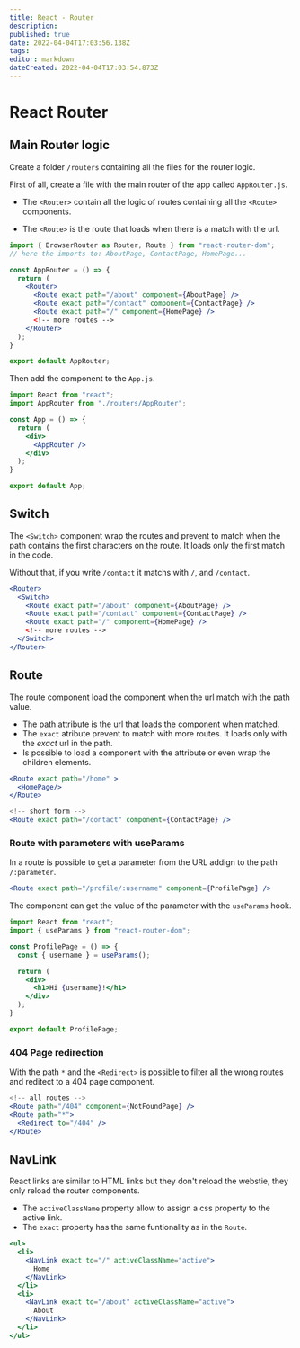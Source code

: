 ```yaml
---
title: React - Router
description: 
published: true
date: 2022-04-04T17:03:56.138Z
tags: 
editor: markdown
dateCreated: 2022-04-04T17:03:54.873Z
---
```


# React Router

## Main Router logic

Create a folder `/routers` containing all the files for the router logic.

First of all, create a file with the main router of the app called `AppRouter.js`.

- The `<Router>` contain all the logic of routes containing all the `<Route>` components.

- The `<Route>` is the route that loads when there is a match with the url.

```jsx
import { BrowserRouter as Router, Route } from "react-router-dom";
// here the imports to: AboutPage, ContactPage, HomePage...

const AppRouter = () => {
  return (
    <Router>
      <Route exact path="/about" component={AboutPage} />
      <Route exact path="/contact" component={ContactPage} />
      <Route exact path="/" component={HomePage} />
      <!-- more routes -->
    </Router>
  );
}

export default AppRouter;
```

Then add the component to the `App.js`.

```jsx
import React from "react";
import AppRouter from "./routers/AppRouter";

const App = () => {
  return (
    <div>
      <AppRouter />
    </div>
  );
}

export default App;
```

## Switch

The `<Switch>` component wrap the routes and prevent to match when the path contains the first characters on the route. It loads only the first match in the code.

Without that, if you write `/contact` it matchs with `/`, and `/contact`.

```jsx
<Router>
  <Switch>
    <Route exact path="/about" component={AboutPage} />
    <Route exact path="/contact" component={ContactPage} />
    <Route exact path="/" component={HomePage} />
    <!-- more routes -->
  </Switch>
</Router>
```

## Route

The route component load the component when the url match with the path value.

- The path attribute is the url that loads the component when matched.
- The `exact` atribute prevent to match with more routes. It loads only with the *exact* url in the path.
- Is possible to load a component with the attribute or even wrap the children elements.

```jsx
<Route exact path="/home" >
  <HomePage/>
</Route>

<!-- short form -->
<Route exact path="/contact" component={ContactPage} />
```

### Route with parameters with useParams

In a route is possible to get a parameter from the URL addign to the path `/:parameter`.

```jsx
<Route exact path="/profile/:username" component={ProfilePage} />
```

The component can get the value of the parameter with the `useParams` hook.

```jsx
import React from "react";
import { useParams } from "react-router-dom";

const ProfilePage = () => {
  const { username } = useParams();

  return (
    <div>
      <h1>Hi {username}!</h1>
    </div>
  );
}

export default ProfilePage;
```

### 404 Page redirection

With the path `*` and the `<Redirect>` is possible to filter all the wrong routes and reditect to a 404 page component.

```jsx
<!-- all routes -->
<Route path="/404" component={NotFoundPage} />
<Route path="*">
  <Redirect to="/404" />
</Route>
```

## NavLink

React links are similar to HTML links but they don't reload the webstie, they only reload the router components.

- The `activeClassName` property allow to assign a css property to the active link.
- The `exact` property has the same funtionality as in the `Route`.

```jsx
<ul>
  <li>
    <NavLink exact to="/" activeClassName="active">
      Home
    </NavLink>
  </li>
  <li>
    <NavLink exact to="/about" activeClassName="active">
      About
    </NavLink>
  </li>
</ul>
```